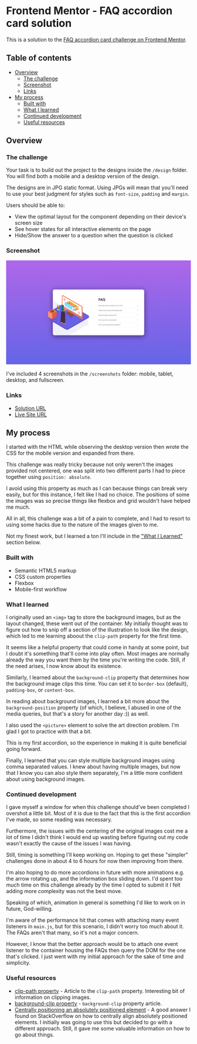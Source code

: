 # Frontend Mentor - FAQ accordion card solution

This is a solution to the [FAQ accordion card challenge on Frontend Mentor](https://www.frontendmentor.io/challenges/faq-accordion-card-XlyjD0Oam).

## Table of contents

- [Overview](#overview)
  - [The challenge](#the-challenge)
  - [Screenshot](#screenshot)
  - [Links](#links)
- [My process](#my-process)
  - [Built with](#built-with)
  - [What I learned](#what-i-learned)
  - [Continued development](#continued-development)
  - [Useful resources](#useful-resources)


## Overview

### The challenge

Your task is to build out the project to the designs inside the `/design` folder. You will find both a mobile and a desktop version of the design. 

The designs are in JPG static format. Using JPGs will mean that you'll need to use your best judgment for styles such as `font-size`, `padding` and `margin`. 

Users should be able to:

- View the optimal layout for the component depending on their device's screen size
- See hover states for all interactive elements on the page
- Hide/Show the answer to a question when the question is clicked

### Screenshot

![](./screenshots/faq-accordion-card-fullscreen.png)

I've included 4 screenshots in the `/screenshots` folder: mobile, tablet, desktop, and fullscreen.

### Links

- [Solution URL](https://www.frontendmentor.io/solutions/mobilefirst-solution-using-bem-flexbox-and-vanilla-js-cd_wUsWbj)
- [Live Site URL](https://victor-nyagudi.github.io/faq-accordion-card/)

## My process

I started with the HTML while observing the desktop version then wrote the CSS for the mobile version
and expanded from there. 

This challenge was really tricky because not only weren't the images provided not centered, one was 
split into two different parts I had to piece together using `position: absolute`. 

I avoid using this property as much as I can because things can break very easily, but for this instance, 
I felt like I had no choice. The positions of some the images was so precise things like flexbox and grid
wouldn't have helped me much. 

All in all, this challenge was a bit of a pain to complete, and I had to resort to using some hacks 
due to the nature of the images given to me. 

Not my finest work, but I learned a ton I'll include in the ["What I Learned"](#what-i-learned)
section below. 

### Built with

- Semantic HTML5 markup
- CSS custom properties
- Flexbox
- Mobile-first workflow

### What I learned

I originally used an `<img>` tag to store the background images, but as the layout changed, these went
out of the container. My initially thought was to figure out how to snip off a section of the illustration
to look like the design, which led to me learning aboout the `clip-path` property for the first time.

It seems like a helpful property that could come in handy at some point, but I doubt it's something that'll come into play often. Most images are normally already the way you want them by the time you're 
writing the code. Still, if the need arises, I now know about its existence. 

Similarly, I learned about the `background-clip` property that determines how the background image
clips this time. You can set it to `border-box` (default), `padding-box`, or `content-box`. 

In reading about background images, I learned a bit more about the `background-position` property (of
which, I believe, I abused in one of the media queries, but that's a story for another day :)) as well.

I also used the `<picture>` element to solve the art direction problem. I'm glad I got to practice with that a bit. 

This is my first accordion, so the experience in making it is quite beneficial going forward. 

Finally, I learned that you can style multiple background images using comma separated values. I knew
about having multiple images, but now that I know you can also style them separately, I'm a little more
confident about using background images. 

### Continued development

I gave myself a window for when this challenge should've been completed I overshot a little bit. Most of it is due to the fact that this is the first accordion I've made, so some reading was necessary.

Furthermore, the issues with the centering of the original images cost me a lot of time I didn't think
I would end up wasting before figuring out my code wasn't exactly the cause of the issues I was having. 

Still, timing is something I'll keep working on. Hoping to get these "simpler" challenges done in about 4 to 6 hours for now then improving from there. 

I'm also hoping to do more accordions in future with more animations e.g. the arrow rotating up, and the 
information box sliding down. I'd spent too much time on this challenge already by the time I opted to
submit it I felt adding more complexity was not the best move.

Speaking of which, animation in general is something I'd like to work on in future, God-willing. 

I'm aware of the performance hit that comes with attaching many event listeners in `main.js`, but for this
scenario, I didn't worry too much about it. The FAQs aren't that many, so it's not a major concern.

However, I know that the better approach would be to attach one event listener to the container housing
the FAQs then query the DOM for the one that's clicked. I just went with my initial approach for the sake
of time and simplicity. 

### Useful resources

- [clip-path property](https://www.w3schools.com/cssref/css3_pr_clip-path.asp) - Article to the `clip-path` property. Interesting bit of information on clipping images.
- [background-clip property](https://www.w3schools.com/cssref/css3_pr_background-clip.asp) - `background-clip` property article.
- [Centrally positioning an absolutely positioned element](https://stackoverflow.com/questions/7720730/how-to-align-absolutely-positioned-element-to-center) - A good answer I found on StackOverflow on how to centrally align absolutely positioned elements. I initially was going to use this but decided to go with
a different approach. Still, it gave me some valuable information on how to go about things. 
